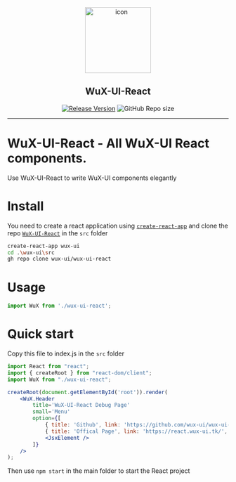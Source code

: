 <div align="center">

<div>
<img src="https://react.wux-ui.tk/icon.svg" width="150px" height="150px" alt="icon" title="WuX-UI for React.js" />
<h2>WuX-UI-React</h2>
</div>

[![Release Version](https://shields.io/github/v/release/wux-ui/wux-ui-react?color=78aeff)](https://github.com/wux-ui/wux-ui-react/releases/latest)
![GitHub Repo size](https://shields.io/github/repo-size/wux-ui/wux-ui-react?color=78aeff)

</div>

---

# WuX-UI-React - All WuX-UI React components.

Use WuX-UI-React to write WuX-UI components elegantly

# Install

You need to create a react application using [`create-react-app`](https://github.com/facebook/create-react-app) and clone the repo [`WuX-UI-React`](https://github.com/wux-ui/wux-ui-react) in the `src` folder
```sh
create-react-app wux-ui
cd .\wux-ui\src
gh repo clone wux-ui/wux-ui-react
```

# Usage

```jsx
import WuX from './wux-ui-react';
```

# Quick start

Copy this file to index.js in the `src` folder

```jsx
import React from "react";
import { createRoot } from "react-dom/client";
import WuX from "./wux-ui-react";

createRoot(document.getElementById('root')).render(
    <WuX.Header
        title='WuX-UI-React Debug Page'
        small='Menu'
        option={[
            { title: 'Github', link: 'https://github.com/wux-ui/wux-ui-react-docs' },
            { title: 'Offical Page', link: 'https://react.wux-ui.tk/', bold: true },
            <JsxElement />
        ]}
    />
);
```

Then use `npm start` in the main folder to start the React project